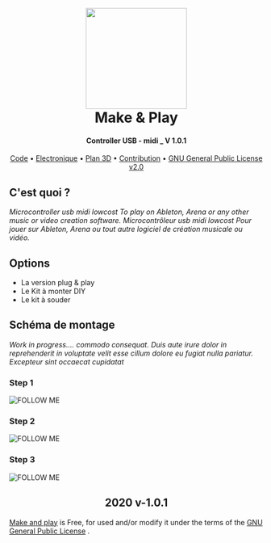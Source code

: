 <h1 align="center">
  <br>
  <a href="https://berru-g.github.io/Make-Play/"><img width="200px" src="https://github.com/berru-g/Make-Play/blob/main/src/iconm&p.png?raw=true"></a>
  <br>Make & Play<br>
</h1>
<h4 align="center">Controller USB - midi _ V 1.0.1</h4>
<p align="center">
  <a href="https://github.com/berru-g/Microcontroller-USB-midi/blob/main/Projet-dod-berru/C%2B%2B/encore_un_teste_midi_PAD/encore_un_teste_midi_PAD.ino">Code</a> &bull;
  <a href="https://github.com/berru-g/Microcontroller-USB-midi/tree/main/Projet-dod-berru/bootloader">Electronique</a> &bull;
  <a href="https://github.com/berru-g/Microcontroller-USB-midi/tree/main/Projet-dod-berru/3D">Plan 3D</a> &bull;
  <a href="https://github.com/berru-g/Microcontroller-USB-midi/pulls">Contribution</a> &bull;
  <a href="https://www.gnu.org/licenses/old-licenses/gpl-2.0.html">GNU General Public License v2.0</a>
</p>


## C'est quoi ?
*Microcontroller usb midi lowcost To play on Ableton, Arena or any other music or video creation software. 
Microcontrôleur usb midi lowcost Pour jouer sur Ableton, Arena ou tout autre logiciel de création musicale ou vidéo.*

## Options
 - La version plug & play
 - Le Kit à monter DIY
 - Le kit à souder

## Schéma de montage 
*Work in progress.... commodo consequat. Duis aute irure dolor in reprehenderit in voluptate velit esse cillum dolore eu fugiat nulla pariatur. Excepteur sint occaecat cupidatat*

### Step 1
![FOLLOW ME](https://waksoft.susu.ru/wp-content/uploads/2019/05/git-hub.jpg)

### Step 2
![FOLLOW ME](https://waksoft.susu.ru/wp-content/uploads/2019/05/git-hub.jpg)

### Step 3
![FOLLOW ME](https://waksoft.susu.ru/wp-content/uploads/2019/05/git-hub.jpg)


<h2 align="center"> 2020 v-1.0.1</h2>

[Make and play](https://www.gnu.org/licenses/gpl-3.0.en.html)  is Free, for used and/or modify it under the terms of the [GNU General Public License](https://www.gnu.org/licenses/gpl.html) .



